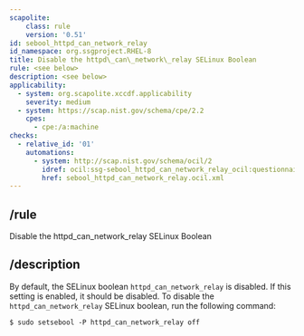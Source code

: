 ```yaml
---
scapolite:
    class: rule
    version: '0.51'
id: sebool_httpd_can_network_relay
id_namespace: org.ssgproject.RHEL-8
title: Disable the httpd\_can\_network\_relay SELinux Boolean
rule: <see below>
description: <see below>
applicability:
  - system: org.scapolite.xccdf.applicability
    severity: medium
  - system: https://scap.nist.gov/schema/cpe/2.2
    cpes:
      - cpe:/a:machine
checks:
  - relative_id: '01'
    automations:
      - system: http://scap.nist.gov/schema/ocil/2
        idref: ocil:ssg-sebool_httpd_can_network_relay_ocil:questionnaire:1
        href: sebool_httpd_can_network_relay.ocil.xml
---
```



## /rule

Disable the httpd\_can\_network\_relay SELinux Boolean

## /description

By
default, the SELinux boolean `httpd_can_network_relay` is disabled. If
this setting is enabled, it should be disabled. To disable the
`httpd_can_network_relay` SELinux boolean, run the following command:

``` 
$ sudo setsebool -P httpd_can_network_relay off
```
